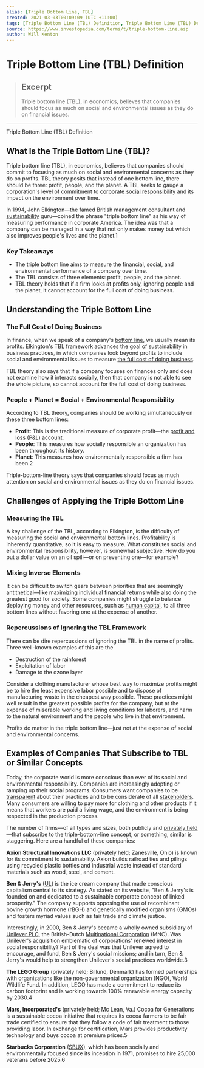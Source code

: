 ```yaml
---
alias: [Triple Bottom Line, TBL]
created: 2021-03-03T00:09:09 (UTC +11:00)
tags: [Triple Bottom Line (TBL) Definition, Triple Bottom Line (TBL) Definition]
source: https://www.investopedia.com/terms/t/triple-bottom-line.asp
author: Will Kenton
---
```


# Triple Bottom Line (TBL) Definition

> ## Excerpt
> Triple bottom line (TBL), in economics, believes that companies should focus as much on social and environmental issues as they do on financial issues.

---

Triple Bottom Line (TBL) Definition
## What Is the Triple Bottom Line (TBL)?

Triple bottom line (TBL), in economics, believes that companies should commit to focusing as much on social and environmental concerns as they do on profits. TBL theory posits that instead of one bottom line, there should be three: profit, people, and the planet. A TBL seeks to gauge a corporation's level of commitment to [corporate social responsibility](https://www.investopedia.com/terms/c/corp-social-responsibility.asp) and its impact on the environment over time.

In 1994, John Elkington—the famed British management consultant and [sustainability](https://www.investopedia.com/terms/s/sustainability.asp) guru—coined the phrase "triple bottom line" as his way of measuring performance in corporate America. The idea was that a company can be managed in a way that not only makes money but which also improves people's lives and the planet.1

### Key Takeaways

-   The triple bottom line aims to measure the financial, social, and environmental performance of a company over time.
-   The TBL consists of three elements: profit, people, and the planet.
-   TBL theory holds that if a firm looks at profits only, ignoring people and the planet, it cannot account for the full cost of doing business.

## Understanding the Triple Bottom Line

### The Full Cost of Doing Business

In finance, when we speak of a company's [bottom line](https://www.investopedia.com/terms/b/bottomline.asp), we usually mean its profits. Elkington's TBL framework advances the goal of sustainability in business practices, in which companies look beyond profits to include social and environmental issues to measure [the full cost of doing business](https://www.investopedia.com/terms/c/costofcapital.asp).

TBL theory also says that if a company focuses on finances only and does not examine how it interacts socially, then that company is not able to see the whole picture, so cannot account for the full cost of doing business.

### People + Planet = Social + Environmental Responsibility

According to TBL theory, companies should be working simultaneously on these three bottom lines:

-   **Profit**: This is the traditional measure of corporate profit—the [profit and loss (P&L)](https://www.investopedia.com/terms/p/plstatement.asp) account.
-   **People**: This measures how socially responsible an organization has been throughout its history.
-   **Planet**_:_ This measures how environmentally responsible a firm has been.2

Triple-bottom-line theory says that companies should focus as much attention on social and environmental issues as they do on financial issues.

## Challenges of Applying the Triple Bottom Line

### Measuring the TBL

A key challenge of the TBL, according to Elkington, is the difficulty of measuring the social and environmental bottom lines. Profitability is inherently quantitative, so it is easy to measure. What constitutes social and environmental responsibility, however, is somewhat subjective. How do you put a dollar value on an oil spill—or on preventing one—for example?

### Mixing Inverse Elements

It can be difficult to switch gears between priorities that are seemingly antithetical—like maximizing individual financial returns while also doing the greatest good for society. Some companies might struggle to balance deploying money and other resources, such as [human capital](https://www.investopedia.com/terms/h/humancapital.asp), to all three bottom lines without favoring one at the expense of another.

### Repercussions of Ignoring the TBL Framework

There can be dire repercussions of ignoring the TBL in the name of profits. Three well-known examples of this are the

-   Destruction of the rainforest
-   Exploitation of labor
-   Damage to the ozone layer

Consider a clothing manufacturer whose best way to maximize profits might be to hire the least expensive labor possible and to dispose of manufacturing waste in the cheapest way possible. These practices might well result in the greatest possible profits for the company, but at the expense of miserable working and living conditions for laborers, and harm to the natural environment and the people who live in that environment.

Profits do matter in the triple bottom line—just not at the expense of social and environmental concerns.

## Examples of Companies That Subscribe to TBL or Similar Concepts

Today, the corporate world is more conscious than ever of its social and environmental responsibility. Companies are increasingly adopting or ramping up their social programs. Consumers want companies to be [transparent](https://www.investopedia.com/articles/fundamental/03/121703.asp) about their practices and to be considerate of all [stakeholders](https://www.investopedia.com/terms/s/stakeholder.asp). Many consumers are willing to pay more for clothing and other products if it means that workers are paid a living wage, and the environment is being respected in the production process.

The number of firms—of all types and sizes, both publicly and [privately held](https://www.investopedia.com/terms/p/privately-owned.asp)—that subscribe to the triple-bottom-line concept, or something, similar is staggering. Here are a handful of these companies:

**Axion Structural Innovations LLC** (privately held; Zanesville, Ohio) is known for its commitment to sustainability. Axion builds railroad ties and pilings using recycled plastic bottles and industrial waste instead of standard materials such as wood, steel, and cement.

**Ben & Jerry's** ([UL](https://www.investopedia.com/markets/quote?tvwidgetsymbol=ul)) is the ice cream company that made conscious capitalism central to its strategy. As stated on its website, "Ben & Jerry's is founded on and dedicated to a sustainable corporate concept of linked prosperity." The company supports opposing the use of recombinant bovine growth hormone (rBGH) and genetically modified organisms (GMOs) and fosters myriad values such as fair trade and climate justice.

Interestingly, in 2000, Ben & Jerry's became a wholly owned subsidiary of [Unilever PLC](https://www.investopedia.com/articles/markets/012916/how-unilever-makes-money-ul.asp), the British-Dutch [Multinational Corporation](https://www.investopedia.com/terms/m/multinationalcorporation.asp) (MNC). Was Unilever's acquisition emblematic of corporations' renewed interest in social responsibility? Part of the deal was that Unilever agreed to encourage, and fund, Ben & Jerry's social missions; and in turn, Ben & Jerry's would help to strengthen Unilever's social practices worldwide.3

**The LEGO Group** (privately held; Billund, Denmark) has formed partnerships with organizations like the [non-governmental organization](https://www.investopedia.com/ask/answers/13/what-is-non-government-organization.asp) (NGO), World Wildlife Fund. In addition, LEGO has made a commitment to reduce its carbon footprint and is working towards 100% renewable energy capacity by 2030.4

**Mars, Incorporated's** (privately held; Mc Lean, Va.) Cocoa for Generations is a sustainable cocoa initiative that requires its cocoa farmers to be fair trade certified to ensure that they follow a code of fair treatment to those providing labor. In exchange for certification, Mars provides productivity technology and buys cocoa at premium prices.5

**Starbucks Corporation** ([SBUX](https://www.investopedia.com/markets/quote?tvwidgetsymbol=sbux)), which has been socially and environmentally focused since its inception in 1971, promises to hire 25,000 veterans before 2025.6
